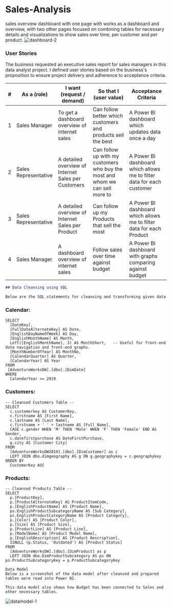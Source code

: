 # Sales-Analysis
sales overview dashboard with one page with works as a dashboard and overview, with two other pages focused on combining tables for necessary details and visualizations to show sales over time, per customer and per product.
![dashboard-2](https://github.com/tamseel101/Sales-Analysis/assets/78289413/7c87772a-8ac1-48d4-829e-0d8a610e8e23)

### User Stories

The business requested an executive sales report for sales managers in this data analyst project. I defined user stories based on the business's proposition to ensure project delivery and adherence to acceptance criteria.

| # | As a (role) | I want (request / demand) | So that I (user value) | Acceptance Criteria |
|---|-------------|---------------------------|------------------------|---------------------|
| 1 | Sales Manager | To get a dashboard overview of internet sales | Can follow better which customers and products sell the best | A Power BI dashboard which updates data once a day |
| 2 | Sales Representative | A detailed overview of Internet Sales per Customers | Can follow up with my customers who buy the most and whom we can sell more to | A Power BI dashboard which allows me to filter data for each customer |
| 3 | Sales Representative | A detailed overview of Internet Sales per Product | Can follow up my Products that sell the most | A Power BI dashboard which allows me to filter data for each Product |
| 4 | Sales Manager | A dashboard overview of internet sales | Follow sales over time against budget | A Power BI dashboard with graphs comparing against budget |


```markdown
## Data Cleansing using SQL

Below are the SQL statements for cleansing and transforming given data from https://learn.microsoft.com/en-us/sql/samples/adventureworks-install-configure?view=sql-server-ver16&tabs=ssms
```

### Calendar:

```
SELECT 
  [DateKey], 
  [FullDateAlternateKey] AS Date, 
  [EnglishDayNameOfWeek] AS Day, 
  [EnglishMonthName] AS Month, 
  Left([EnglishMonthName], 3) AS MonthShort,   -- Useful for front-end date navigation and front-end graphs.
  [MonthNumberOfYear] AS MonthNo, 
  [CalendarQuarter] AS Quarter, 
  [CalendarYear] AS Year
FROM 
 [AdventureWorksDW].[dbo].[DimDate]
WHERE 
  CalendarYear >= 2019
```

### Customers:

```
-- Cleansed Customers Table --
SELECT 
  c.customerkey AS CustomerKey, 
  c.firstname AS [First Name], 
  c.lastname AS [Last Name], 
  c.firstname + ' ' + lastname AS [Full Name], 
  CASE c.gender WHEN 'M' THEN 'Male' WHEN 'F' THEN 'Female' END AS Gender,
  c.datefirstpurchase AS DateFirstPurchase, 
  g.city AS [Customer City]
FROM 
  [AdventureWorksDW2019].[dbo].[DimCustomer] as c
  LEFT JOIN dbo.dimgeography AS g ON g.geographykey = c.geographykey 
ORDER BY 
  CustomerKey ASC
```

### Products:

```
-- Cleansed Products Table --
SELECT 
  p.[ProductKey], 
  p.[ProductAlternateKey] AS ProductItemCode, 
  p.[EnglishProductName] AS [Product Name], 
  ps.EnglishProductSubcategoryName AS [Sub Category],
  pc.EnglishProductCategoryName AS [Product Category],
  p.[Color] AS [Product Color], 
  p.[Size] AS [Product Size], 
  p.[ProductLine] AS [Product Line], 
  p.[ModelName] AS [Product Model Name], 
  p.[EnglishDescription] AS [Product Description], 
  ISNULL (p.Status, 'Outdated') AS [Product Status]
FROM 
  [AdventureWorksDW].[dbo].[DimProduct] as p
  LEFT JOIN dbo.DimProductSubcategory AS ps ON ps.ProductSubcategoryKey = p.ProductSubcategoryKey
```
```
Data Model
Below is a screenshot of the data model after cleansed and prepared tables were read into Power BI.

This data model also shows how Budget has been connected to Sales and other necessary tables.
```
![datamodel-1](https://github.com/tamseel101/Sales-Analysis/assets/78289413/97badfca-0124-4998-a642-a2d4edc668a1)

